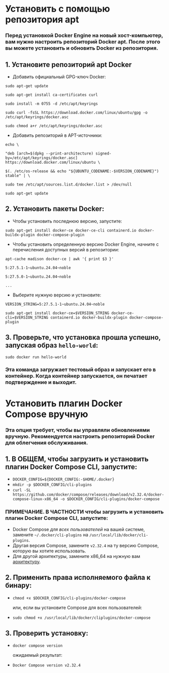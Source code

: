 # Установить с помощью репозитория apt
### Перед установкой Docker Engine на новый хост-компьютер, вам нужно настроить репозиторий Docker apt. После этого вы можете установить и обновить Docker из репозитория.
## 1. Установите репозиторий apt Docker
* Добавить официальный GPG-ключ Docker:
  
`sudo apt-get update`

`sudo apt-get install ca-certificates curl`

`sudo install -m 0755 -d /etc/apt/keyrings`

`sudo curl -fsSL https://download.docker.com/linux/ubuntu/gpg -o /etc/apt/keyrings/docker.asc`

`sudo chmod a+r /etc/apt/keyrings/docker.asc`

* Добавить репозиторий в APT-источники:

`echo \`

  `"deb [arch=$(dpkg --print-architecture) signed-by=/etc/apt/keyrings/docker.asc] https://download.docker.com/linux/ubuntu \`
  
  `$(. /etc/os-release && echo "${UBUNTU_CODENAME:-$VERSION_CODENAME}") stable" | \`
  
  `sudo tee /etc/apt/sources.list.d/docker.list > /dev/null`
  
`sudo apt-get update`

## 2. Установить пакеты Docker:
* Чтобы установить последнюю версию, запустите:

`sudo apt-get install docker-ce docker-ce-cli containerd.io docker-buildx-plugin docker-compose-plugin`

* Чтобы установить определенную версию Docker Engine, начните с перечисления доступных версий в репозитории:

`apt-cache madison docker-ce | awk '{ print $3 }'`

`5:27.5.1-1~ubuntu.24.04~noble`

`5:27.5.0-1~ubuntu.24.04~noble`

`...`

* Выберите нужную версию и установите:

`VERSION_STRING=5:27.5.1-1~ubuntu.24.04~noble`

`sudo apt-get install docker-ce=$VERSION_STRING docker-ce-cli=$VERSION_STRING containerd.io docker-buildx-plugin docker-compose-plugin`

## 3. Проверьте, что установка прошла успешно, запуская образ `hello-world`:

`sudo docker run hello-world`

### Эта команда загружает тестовый образ и запускает его в контейнер. Когда контейнер запускается, он печатает подтверждение и выходит.



# Установить плагин Docker Compose вручную

### Эта опция требует, чтобы вы управляли обновлениями вручную. Рекомендуется настроить репозиторий Docker для облегчения обслуживания.

## 1. В ОБЩЕМ, чтобы загрузить и установить плагин Docker Compose CLI, запустите:

* `DOCKER_CONFIG=${DOCKER_CONFIG:-$HOME/.docker}`
* `mkdir -p $DOCKER_CONFIG/cli-plugins`
* `curl -SL https://github.com/docker/compose/releases/download/v2.32.4/docker-compose-linux-x86_64 -o $DOCKER_CONFIG/cli-plugins/docker-compose`
### ПРИМЕЧАНИЕ. В ЧАСТНОСТИ чтобы загрузить и установить плагин Docker Compose CLI, запустите:
* Docker Compose *для всех пользователей* на вашей системе, замените 
    `~/.docker/cli-plugins` на `/usr/local/lib/docker/cli-plugins`.
* Другая версия Compose, замените `v2.32.4` на ту версию Compose, которую вы хотите использовать.
* Для другой архитектуры, замените x86_64 на нужную вам [архитектуру](https://github.com/docker/compose/releases).
## 2. Применить права исполняемого файла к бинару:
* `chmod +x $DOCKER_CONFIG/cli-plugins/docker-compose`
  
  или, если вы установите Compose для всех пользователей:
  
* `sudo chmod +x /usr/local/lib/docker/cliplugins/docker-compose`
## 3. Проверить установку:
* `docker compose version`
  
  ожидаемый результат:
  
* `Docker Compose version v2.32.4`


 
